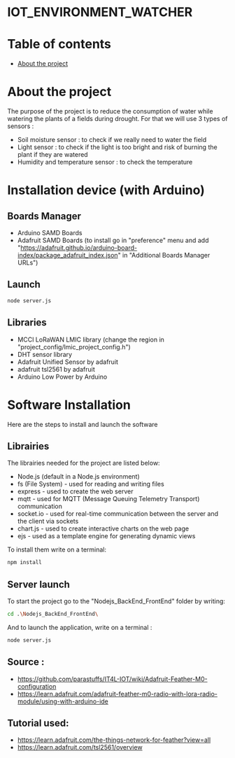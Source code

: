# IOT_ENVIRONMENT_WATCHER

# Table of contents

- [About the project](#about-the-project)

# About the project

The purpose of the project is to reduce the consumption of water while watering the plants of a fields during drought. For that we will use 3 types of sensors :

- Soil moisture sensor : to check if we really need to water the field
- Light sensor : to check if the light is too bright and risk of burning the plant if they are watered
- Humidity and temperature sensor : to check the temperature

# Installation device (with Arduino)

## Boards Manager

- Arduino SAMD Boards
- Adafruit SAMD Boards (to install go in "preference" menu and add "https://adafruit.github.io/arduino-board-index/package_adafruit_index.json" in "Additional Boards Manager URLs")

## Launch

```bash
node server.js
```

## Libraries

- MCCI LoRaWAN LMIC library (change the region in "project_config/lmic_project_config.h")
- DHT sensor library
- Adafruit Unified Sensor by adafruit
- adafruit tsl2561 by adafruit
- Arduino Low Power by Arduino

# Software Installation
Here are the steps to install and launch the software

## Librairies
The librairies needed for the project are listed below:

- Node.js (default in a Node.js environment)
- fs (File System) - used for reading and writing files
- express - used to create the web server
- mqtt - used for MQTT (Message Queuing Telemetry Transport) communication
- socket.io - used for real-time communication between the server and the client via sockets
- chart.js - used to create interactive charts on the web page
- ejs - used as a template engine for generating dynamic views
  
To install them write on a terminal:
```bash
npm install
```
## Server launch

To start the project go to the "Nodejs_BackEnd_FrontEnd" folder by writing:
```bash
cd .\Nodejs_BackEnd_FrontEnd\
```

And to launch the application, write on a terminal :
```bash
node server.js
```
## Source :

- https://github.com/parastuffs/IT4L-IOT/wiki/Adafruit-Feather-M0-configuration
- https://learn.adafruit.com/adafruit-feather-m0-radio-with-lora-radio-module/using-with-arduino-ide

## Tutorial used:

- https://learn.adafruit.com/the-things-network-for-feather?view=all
- https://learn.adafruit.com/tsl2561/overview
